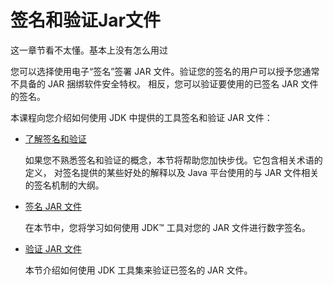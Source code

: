 # 签名和验证Jar文件

这一章节看不太懂。基本上没有怎么用过

您可以选择使用电子“签名”签署 JAR 文件。验证您的签名的用户可以授予您通常不具备的 JAR 捆绑软件安全特权。
相反，您可以验证要使用的已签名 JAR 文件的签名。

本课程向您介绍如何使用 JDK 中提供的工具签名和验证 JAR 文件：

- [了解签名和验证](./intro.md)

    如果您不熟悉签名和验证的概念，本节将帮助您加快步伐。它包含相关术语的定义，
    对签名提供的某些好处的解释以及 Java 平台使用的与 JAR 文件相关的签名机制的大纲。

- [签名 JAR 文件](./signing.md)

    在本节中，您将学习如何使用 JDK™ 工具对您的 JAR 文件进行数字签名。

- [验证 JAR 文件](./verify.md)

    本节介绍如何使用 JDK 工具集来验证已签名的 JAR 文件。
